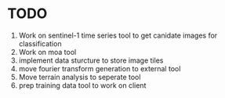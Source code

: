 # TODO
1) Work on sentinel-1 time series tool to get canidate images for classification
2) Work on moa tool
3) implement data sturcture to store image tiles 
4) move fourier transform generation to external tool
5) Move terrain analysis to seperate tool
6) prep training data tool to work on client  